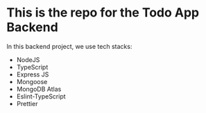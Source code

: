 # This is the repo for the Todo App Backend

In this backend project, we use tech stacks:
- NodeJS
- TypeScript
- Express JS
- Mongoose
- MongoDB Atlas
- Eslint-TypeScript
- Prettier
